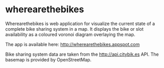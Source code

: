 wherearethebikes
================

Wherearethebikes is web application for visualize the current state of a complete bike sharing system in a map.
It displays the bike or slot availability as a coloured voronoi diagram overlaying the map.

The app is available here:
http://wherearethebikes.appspot.com

Bike sharing system data are taken from the http://api.citybik.es API.
The basemap is provided by OpenStreetMap.
